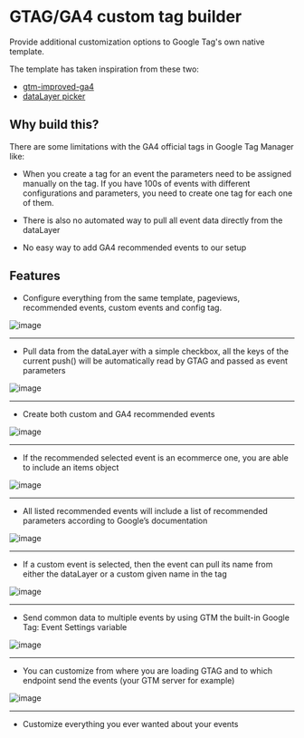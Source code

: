 
# GTAG/GA4 custom tag builder

Provide additional customization options to Google Tag's own native template.

The template has taken inspiration from these two:
- [gtm-improved-ga4](https://github.com/WebMechanix/gtm-improved-ga4)
- [dataLayer picker](https://github.com/gtm-templates-simo-ahava/data-layer-picker)


## Why build this?
There are some limitations with the GA4 official tags in Google Tag Manager like:

- When you create a tag for an event the parameters need to be assigned manually on the tag. If you have 100s of events with different configurations and parameters, you need to create one tag for each one of them.

- There is also no automated way to pull all event data directly from the dataLayer

- No easy way to add GA4 recommended events to our setup


## Features

- Configure everything from the same template, pageviews, recommended events, custom events and config tag.

![image](https://github.com/ZordnajelA/GTAG-GA4-custom-tag-builder/assets/53868959/4573339a-4c7b-4c11-a387-4b4bb2757e2d)

---

- Pull data from the dataLayer with a simple checkbox, all the keys of the current push() will be automatically read by GTAG and passed as event parameters

![image](https://github.com/ZordnajelA/GTAG-GA4-custom-tag-builder/assets/53868959/67f9e369-2bba-4e15-a502-a7713ead12df)

---

- Create both custom and GA4 recommended events
  
![image](https://github.com/ZordnajelA/GTAG-GA4-custom-tag-builder/assets/53868959/3da4aada-7734-4af6-b172-3e7df80ea8ba)

---

- If the recommended selected event is an ecommerce one, you are able to include an items object

![image](https://github.com/ZordnajelA/GTAG-GA4-custom-tag-builder/assets/53868959/f261bea0-57d2-4098-8360-1784c0dfddea)

---

- All listed recommended events will include a list of recommended parameters according to Google’s documentation

![image](https://github.com/ZordnajelA/GTAG-GA4-custom-tag-builder/assets/53868959/ddd69657-6973-430b-a8c0-11af4d9996d7)

---

- If a custom event is selected, then the event can pull its name from either the dataLayer or a custom given name in the tag

![image](https://github.com/ZordnajelA/GTAG-GA4-custom-tag-builder/assets/53868959/3dcac1cf-e72f-4e94-90a2-6f2a00fa51f0)

---

- Send common data to multiple events by using GTM the built-in Google Tag: Event Settings variable

![image](https://github.com/ZordnajelA/GTAG-GA4-custom-tag-builder/assets/53868959/95d55aaf-1a2a-4d3b-ba20-1f6ef5b6f5e6)

---

- You can customize from where you are loading GTAG and to which endpoint send the events (your GTM server for example)

![image](https://github.com/ZordnajelA/GTAG-GA4-custom-tag-builder/assets/53868959/6165922a-239c-4d44-a214-ddf8e3c02438)

---

- Customize everything you ever wanted about your events

